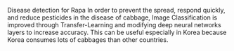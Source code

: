Disease detection for Rapa
In order to prevent the spread, respond quickly, and reduce pesticides in the disease of cabbage, Image Classification is improved through Transfer-Learning and modifying deep neural networks layers to increase accuracy.
This can be useful especially in Korea because Korea consumes lots of cabbages than other countries.
